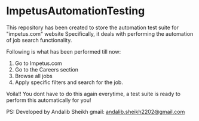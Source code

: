 # ImpetusAutomationTesting
This repository has been created to store the automation test suite for "impetus.com" website
Specifically, it deals with performing the automation of job search functionality.

Following is what has been performed till now:
1. Go to Impetus.com
2. Go to the Careers section
3. Browse all jobs
4. Apply specific filters and search for the job.

Voila!! You dont have to do this again everytime, a test suite is ready to perform this automatically for you!

PS: Developed by Andalib Sheikh
gmail: andalib.sheikh2202@gmail.com
